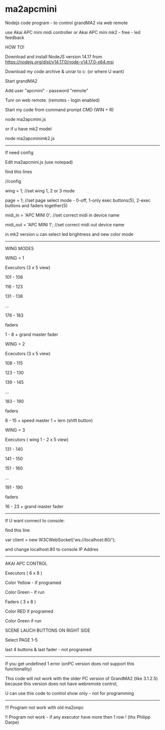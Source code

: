 # ma2apcmini
Nodejs code program - to control grandMA2 via web remote

use Akai APC mini midi controller or Akai APC mini mk2 - free - led feedback



HOW TO!


Download and install NodeJS version 14.17 from https://nodejs.org/dist/v14.17.0/node-v14.17.0-x64.msi

Download my code archive & unrar to c: (or where U want)


Start grandMA2

Add user "apcmini" - password "remote"

Tunr on web remote. (remotes - login enabled)

Start my code from command prompt CMD (WIN + R) 

node ma2apcmini.js

or if u have mk2 model

node ma2apcminimk2.js


---------------------------------


 
If need config 

Edit ma2apcmini.js (use notepad)

find this lines


//config 

wing = 1;   //set wing 1, 2 or 3 mode

page = 1;   //set page select mode - 0-off, 1-only exec buttons(5), 2-exec buttons and faders together(5)

midi_in = 'APC MINI 0';     //set correct midi in device name

midi_out = 'APC MINI 1';    //set correct midi out device name 


in mk2 version u can select led brightness and new color mode


--------------------------------
WING MODES


WING = 1

Executors (3 x 5 view)

101 - 108

116 - 123

131 - 138

...

176 - 183

faders

1 - 8 + grand master fader




WING = 2

Ececutors (3 x 5 view)

108 - 115

123 - 130

139 - 145

...

183 - 190

faders

8 - 15 + speed master 1 + lern (shift button)




WING = 3

Executors ( wing 1 - 2 x 5 view)

131 - 140

141 - 150

151 - 160

...

191 - 190

faders

16 - 23 + grand master fader


-------------------------------


If U want connect to console:

find this line

var client = new W3CWebSocket('ws://localhost:80/');

and change localhost:80 to console IP Addres

-------------------------------- 


AKAI APC CONTROL


Executors ( 6 x 8 )

Color Yellow - if programed

Color Green - if run


Faders ( 3 x 8 )

Color RED if programed

Color Green if run



SCENE LAUCH BUTTONS ON RIGHT SIDE

Select PAGE 1-5


last 4 buttons & last fader - not programed



---------


If you get undefined 1 error (onPC version does not support this functionality)


This code will not work with the older PC version of GrandMA2 (like 3.1.2.5) because this version does not have webremote control,


U can use this code to control show only - not for programming

------------------------


!!! Program not work with old ma2onpc

!! Program not work - if any executor have more then 1 row ! (thx Philipp Darpe)

